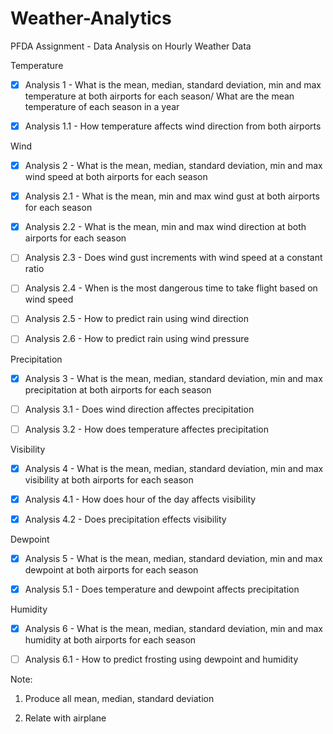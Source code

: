 # Weather-Analytics
PFDA Assignment - Data Analysis on Hourly Weather Data

Temperature

* [x] Analysis 1 - What is the mean, median, standard deviation, min and max temperature at both airports for each season/ What are the mean temperature of each season in a year

* [x] Analysis 1.1 - How temperature affects wind direction from both airports

Wind

* [x] Analysis 2 - What is the mean, median, standard deviation, min and max wind speed at both airports for each season

* [x] Analysis 2.1 - What is the mean, min and max wind gust at both airports for each season

* [x] Analysis 2.2 - What is the mean, min and max wind direction at both airports for each season

* [ ] Analysis 2.3 - Does wind gust increments with wind speed at a constant ratio

* [ ] Analysis 2.4 - When is the most dangerous time to take flight based on wind speed

* [ ] Analysis 2.5 - How to predict rain using wind direction

* [ ] Analysis 2.6 - How to predict rain using wind pressure

Precipitation

* [x] Analysis 3 - What is the mean, median, standard deviation, min and max precipitation at both airports for each season

* [ ] Analysis 3.1 - Does wind direction affectes precipitation

* [ ] Analysis 3.2 - How does temperature affectes precipitation


Visibility
* [x] Analysis 4 - What is the mean, median, standard deviation, min and max visibility at both airports for each season

* [x] Analysis 4.1 - How does hour of the day affects visibility

* [x] Analysis 4.2 - Does precipitation effects visibility 

Dewpoint
* [x] Analysis 5 - What is the mean, median, standard deviation, min and max dewpoint at both airports for each season

* [x] Analysis 5.1 - Does temperature and dewpoint affects precipitation

Humidity
* [x] Analysis 6 - What is the mean, median, standard deviation, min and max humidity at both airports for each season

* [ ] Analysis 6.1 - How to predict frosting using dewpoint and humidity

Note: 
1. Produce all mean, median, standard deviation
      
2. Relate with airplane


